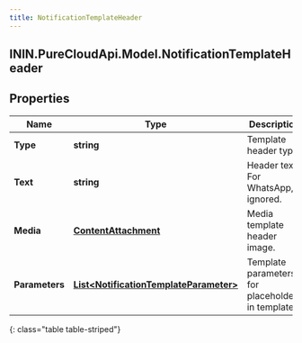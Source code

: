 ```yaml
---
title: NotificationTemplateHeader
---
```

## ININ.PureCloudApi.Model.NotificationTemplateHeader

## Properties

|Name | Type | Description | Notes|
|------------ | ------------- | ------------- | -------------|
| **Type** | **string** | Template header type. | |
| **Text** | **string** | Header text. For WhatsApp, ignored. | [optional] |
| **Media** | [**ContentAttachment**](ContentAttachment.html) | Media template header image. | [optional] |
| **Parameters** | [**List&lt;NotificationTemplateParameter&gt;**](NotificationTemplateParameter.html) | Template parameters for placeholders in template. | [optional] |
{: class="table table-striped"}



